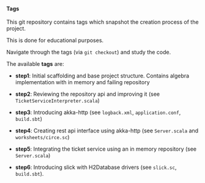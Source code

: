 #### Tags
This git repository contains tags which snapshot the creation process of the project.

This is done for educational purposes. 

Navigate through the tags (via `git checkout`) and study the code.

The available __tags__ are:

* __step1__: Initial scaffolding and base project structure. 
Contains algebra implementation with in memory and failing repository

* __step2__: Reviewing the repository api and improving it (see `TicketServiceInterpreter.scala`)

* __step3__: Introducing akka-http (see `logback.xml`, `application.conf`, `build.sbt`)

* __step4__: Creating rest api interface  using akka-http (see `Server.scala` and `worksheets/circe.sc`) 

* __step5__: Integrating the ticket service using an in memory repository (see `Server.scala`)

* __step6__: Introducing slick with H2Database drivers (see `slick.sc`, `build.sbt`).